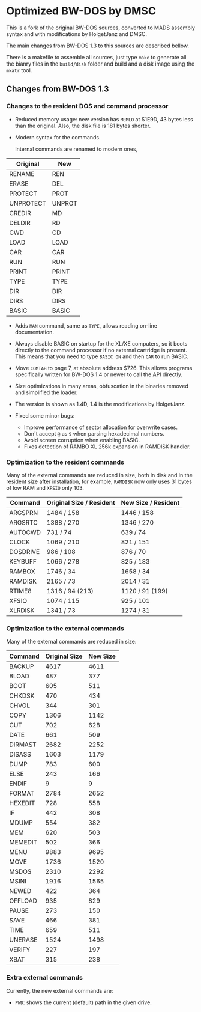 Optimized BW-DOS by DMSC
========================

This is a fork of the original BW-DOS sources, converted to MADS assembly
syntax and with modifications by HolgetJanz and DMSC.

The main changes from BW-DOS 1.3 to this sources are described bellow.

There is a makefile to assemble all sources, just type `make` to generate all
the bianry files in the `build/disk` folder and build and a disk image using
the `mkatr` tool.

Changes from BW-DOS 1.3
-----------------------

### Changes to the resident DOS and command processor

* Reduced memory usage: new version has `MEMLO` at $1E9D, 43 bytes less than
  the original. Also, the disk file is 181 bytes shorter.

* Modern syntax for the commands.

  Internal commands are renamed to modern ones,

| Original  | New    |
| --------- | ------ |
| RENAME    | REN    |
| ERASE     | DEL    |
| PROTECT   | PROT   |
| UNPROTECT | UNPROT |
| CREDIR    | MD     |
| DELDIR    | RD     |
| CWD       | CD     |
| LOAD      | LOAD   |
| CAR       | CAR    |
| RUN       | RUN    |
| PRINT     | PRINT  |
| TYPE      | TYPE   |
| DIR       | DIR    |
| DIRS      | DIRS   |
| BASIC     | BASIC  |

* Adds `MAN` command, same as `TYPE`, allows reading on-line documentation.

* Always disable BASIC on startup for the XL/XE computers, so it boots directly
  to the command processor if no external cartridge is present. This means that
  you need to type `BASIC ON` and then `CAR` to run BASIC.

* Move `COMTAB` to page 7, at absolute address $726. This allows programs
  specifically written for BW-DOS 1.4 or newer to call the API directly.

* Size optimizations in many areas, obfuscation in the binaries removed and
  simplified the loader.

* The version is shown as 1.4D, 1.4 is the modifications by HolgetJanz.

* Fixed some minor bugs:
  * Improve performance of sector allocation for overwrite cases.
  * Don´t accept `@` as `9` when parsing hexadecimal numbers.
  * Avoid screen corruption when enabling BASIC.
  * Fixes detection of RAMBO XL 256k expansion in RAMDISK handler.

### Optimization to the resident commands

Many of the external commands are reduced in size, both in disk and in the
resident size after installation, for example, `RAMDISK` now only uses 31 bytes
of low RAM and `XFSIO` only 103.

| Command   | Original Size / Resident | New Size / Resident |
| --------- | ------------------------ | ------------------- |
| ARGSPRN   |        1484   /  158     |   1446   /   158    |
| ARGSRTC   |        1388   /  270     |   1346   /   270    |
| AUTOCWD   |         731   /   74     |    639   /    74    |
| CLOCK     |        1069   /  210     |    821   /   151    |
| DOSDRIVE  |         986   /  108     |    876   /    70    |
| KEYBUFF   |        1066   /  278     |    825   /   183    |
| RAMBOX    |        1746   /   34     |   1658   /    34    |
| RAMDISK   |        2165   /   73     |   2014   /    31    |
| RTIME8    |        1316   / 94 (213) |   1120   / 91 (199) |
| XFSIO     |        1074   /  115     |    925   /   101    |
| XLRDISK   |        1341   /   73     |   1274   /    31    |

### Optimization to the external commands

Many of the external commands are reduced in size:

| Command   | Original Size | New Size |
| --------- | ------------- | -------- |
| BACKUP    |     4617      |   4611   |
| BLOAD     |      487      |    377   |
| BOOT      |      605      |    511   |
| CHKDSK    |      470      |    434   |
| CHVOL     |      344      |    301   |
| COPY      |     1306      |   1142   |
| CUT       |      702      |    628   |
| DATE      |      661      |    509   |
| DIRMAST   |     2682      |   2252   |
| DISASS    |     1603      |   1179   |
| DUMP      |      783      |    600   |
| ELSE      |      243      |    166   |
| ENDIF     |        9      |      9   |
| FORMAT    |     2784      |   2652   |
| HEXEDIT   |      728      |    558   |
| IF        |      442      |    308   |
| MDUMP     |      554      |    382   |
| MEM       |      620      |    503   |
| MEMEDIT   |      502      |    366   |
| MENU      |     9883      |   9695   |
| MOVE      |     1736      |   1520   |
| MSDOS     |     2310      |   2292   |
| MSINI     |     1916      |   1565   |
| NEWED     |      422      |    364   |
| OFFLOAD   |      935      |    829   |
| PAUSE     |      273      |    150   |
| SAVE      |      466      |    381   |
| TIME      |      659      |    511   |
| UNERASE   |     1524      |   1498   |
| VERIFY    |      227      |    197   |
| XBAT      |      315      |    238   |

### Extra external commands

Currently, the new external commands are:

* `PWD`: shows the current (default) path in the given drive.


